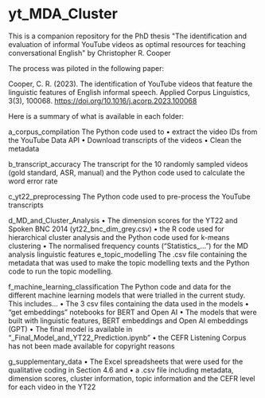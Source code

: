 # yt_MDA_Cluster

This is a companion repository for the PhD thesis "The identification and evaluation of informal YouTube videos as optimal resources for teaching conversational English" by Christopher R. Cooper

The process was piloted in the following paper:

Cooper, C. R. (2023). The identification of YouTube videos that feature the linguistic features of English informal speech. Applied Corpus Linguistics, 3(3), 100068. https://doi.org/10.1016/j.acorp.2023.100068



Here is a summary of what is available in each folder:

a_corpus_compilation
The Python code used to 
•	extract the video IDs from the YouTube Data API
•	Download transcripts of the videos
•	Clean the metadata

b_transcript_accuracy
The transcript for the 10 randomly sampled videos (gold standard, ASR, manual) and the Python code used to calculate the word error rate

c_yt22_preprocessing
The Python code used to pre-process the YouTube transcripts

d_MD_and_Cluster_Analysis
•	The dimension scores for the YT22 and Spoken BNC 2014 (yt22_bnc_dim_grey.csv)
•	the R code used for hierarchical cluster analysis and the Python code used for k-means clustering
•	The normalised frequency counts (“Statistics_…”) for the MD analysis linguistic features
e_topic_modelling
The .csv file containing the metadata that was used to make the topic modelling texts and the Python code to run the topic modelling. 

f_machine_learning_classification
The Python code and data for the different machine learning models that were trialled in the current study. This includes…
•	The 3 csv files containing the data used in the models
•	“get embeddings” notebooks for BERT and Open AI
•	The models that were built with linguistic features, BERT embeddings and Open AI embeddings (GPT)
•	The final model is available in “_Final_Model_and_YT22_Prediction.ipynb”
•	the CEFR Listening Corpus has not been made available for copyright reasons

g_supplementary_data
•	The Excel spreadsheets that were used for the qualitative coding in Section 4.6 and 
•	a .csv file including metadata, dimension scores, cluster information, topic information and the CEFR level for each video in the YT22
